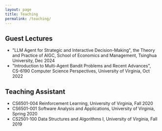 ```yaml
---
layout: page
title: Teaching
permalink: /teaching/
---
```


## Guest Lectures
- "LLM Agent for Strategic and Interactive Decision-Making", the Theory and Practice of AIGC, School of Economics and Management, Tsinghua University, Dec 2024
- "Introduction to Multi-Agent Bandit Problems and Recent Advances", CS-6190 Computer Science Perspectives, University of Virginia, Oct 2022

## Teaching Assistant
- CS6501-004 Reinforcement Learning, University of Virginia, Fall 2020
- CS6501-001 Software Analysis and Applications, University of Virginia, Spring 2020
- CS2501-100 Data Structures and Algorithms I, University of Virginia, Fall 2019